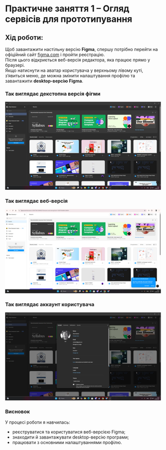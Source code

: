 # **Практичне заняття 1 – Огляд сервісів для прототипування**
## **Хід роботи:**

Щоб завантажити настільну версію **Figma**, спершу потрібно перейти на офіційний сайт [figma.com](https://www.figma.com/) і пройти реєстрацію.  
Після цього відкриється веб-версія редактора, яка працює прямо у браузері.  
Якщо натиснути на аватар користувача у верхньому лівому куті, з’явиться меню, де можна змінити налаштування профілю та завантажити **desktop-версію Figma**.

### **Так виглядає декстопна версія фігми**
![app](imgs/app.jpg)

### **Так виглядає веб-версія**
![web](imgs/web.jpg)

### **Так виглядає аккаунт користувача**
![user](imgs/user.jpg)

### Висновок  
У процесі роботи я навчилась:  
- реєструватися та користуватися веб-версією Figma;  
- знаходити й завантажувати desktop-версію програми;  
- працювати з основними налаштуваннями профілю. 
